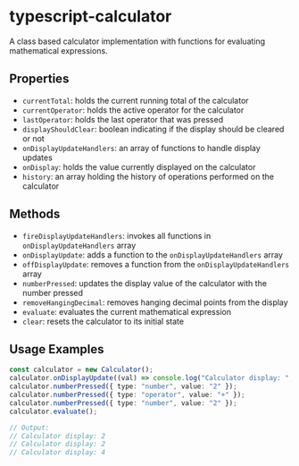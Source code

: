 # typescript-calculator

A class based calculator implementation with functions for evaluating mathematical expressions. 

## Properties

- `currentTotal`: holds the current running total of the calculator
- `currentOperator`: holds the active operator for the calculator
- `lastOperator`: holds the last operator that was pressed
- `displayShouldClear`: boolean indicating if the display should be cleared or not
- `onDisplayUpdateHandlers`: an array of functions to handle display updates
- `onDisplay`: holds the value currently displayed on the calculator
- `history`: an array holding the history of operations performed on the calculator

## Methods

- `fireDisplayUpdateHandlers`: invokes all functions in `onDisplayUpdateHandlers` array
- `onDisplayUpdate`: adds a function to the `onDisplayUpdateHandlers` array
- `offDisplayUpdate`: removes a function from the `onDisplayUpdateHandlers` array
- `numberPressed`: updates the display value of the calculator with the number pressed
- `removeHangingDecimal`: removes hanging decimal points from the display
- `evaluate`: evaluates the current mathematical expression
- `clear`: resets the calculator to its initial state

## Usage Examples

```ts
const calculator = new Calculator();
calculator.onDisplayUpdate((val) => console.log("Calculator display: ", val));
calculator.numberPressed({ type: "number", value: "2" });
calculator.numberPressed({ type: "operator", value: "+" });
calculator.numberPressed({ type: "number", value: "2" });
calculator.evaluate();

// Output:
// Calculator display: 2
// Calculator display: 2
// Calculator display: 4